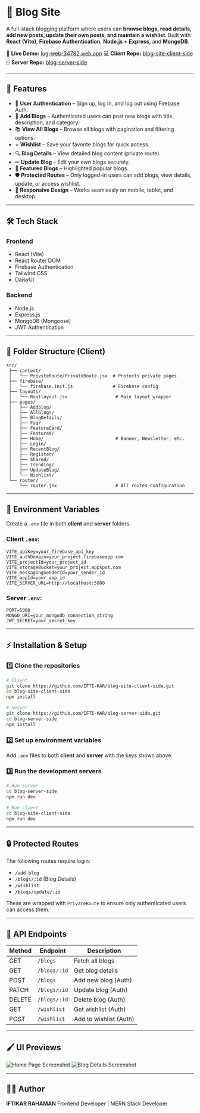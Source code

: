 
# 📖 Blog Site

A full-stack blogging platform where users can **browse blogs, read details, add new posts, update their own posts, and maintain a wishlist**.
Built with **React (Vite)**, **Firebase Authentication**, **Node.js + Express**, and **MongoDB**.

🔗 **Live Demo:** [log-web-34782.web.app](https://log-web-34782.web.app/)
💻 **Client Repo:** [blog-site-client-side](https://github.com/IFTI-KAR/blog-site-client-side)
🗄 **Server Repo:** [blog-server-side](https://github.com/IFTI-KAR/blog-server-side)

---

## 🚀 Features

* 🔐 **User Authentication** – Sign up, log in, and log out using Firebase Auth.
* 📝 **Add Blogs** – Authenticated users can post new blogs with title, description, and category.
* 📚 **View All Blogs** – Browse all blogs with pagination and filtering options.
* ⭐ **Wishlist** – Save your favorite blogs for quick access.
* 🔍 **Blog Details** – View detailed blog content (private route).
* ✏ **Update Blog** – Edit your own blogs securely.
* 📌 **Featured Blogs** – Highlighted popular blogs.
* 🛡 **Protected Routes** – Only logged-in users can add blogs, view details, update, or access wishlist.
* 📱 **Responsive Design** – Works seamlessly on mobile, tablet, and desktop.

---

## 🛠 Tech Stack

### **Frontend**

* React (Vite)
* React Router DOM
* Firebase Authentication
* Tailwind CSS
* DaisyUI

### **Backend**

* Node.js
* Express.js
* MongoDB (Mongoose)
* JWT Authentication

---

## 📂 Folder Structure (Client)

```
src/
 ├── context/
 │   └── PrivsteRoute/PrivateRoute.jsx  # Protects private pages
 ├── firebase/
 │   └── firebase.init.js               # Firebase config
 ├── layouts/
 │   └── Rootlayout.jsx                  # Main layout wrapper
 ├── pages/
 │   ├── Addblog/
 │   ├── Allblogs/
 │   ├── BlogDetails/
 │   ├── Faq/
 │   ├── FeatureCard/
 │   ├── Featured/
 │   ├── Home/                           # Banner, Newsletter, etc.
 │   ├── Login/
 │   ├── RecentBlog/
 │   ├── Register/
 │   ├── Shared/
 │   ├── Trending/
 │   ├── UpdateBlog/
 │   └── Wishlist/
 └── router/
     └── router.jsx                      # All routes configuration
```

---

## 🔑 Environment Variables

Create a `.env` file in both **client** and **server** folders.

### Client `.env`:

```
VITE_apiKey=your_firebase_api_key
VITE_authDomain=your_project.firebaseapp.com
VITE_projectId=your_project_id
VITE_storageBucket=your_project.appspot.com
VITE_messagingSenderId=your_sender_id
VITE_appId=your_app_id
VITE_SERVER_URL=http://localhost:5000
```

### Server `.env`:

```
PORT=5000
MONGO_URI=your_mongodb_connection_string
JWT_SECRET=your_secret_key
```

---

## ⚡ Installation & Setup

### 1️⃣ Clone the repositories

```bash
# Client
git clone https://github.com/IFTI-KAR/blog-site-client-side.git
cd blog-site-client-side
npm install

# Server
git clone https://github.com/IFTI-KAR/blog-server-side.git
cd blog-server-side
npm install
```

### 2️⃣ Set up environment variables

Add `.env` files to both **client** and **server** with the keys shown above.

### 3️⃣ Run the development servers

```bash
# Run server
cd blog-server-side
npm run dev

# Run client
cd blog-site-client-side
npm run dev
```

---

## 🔒 Protected Routes

The following routes require login:

* `/add-blog`
* `/blogs/:id` (Blog Details)
* `/wishlist`
* `/blogs/update/:id`

These are wrapped with `PrivateRoute` to ensure only authenticated users can access them.

---

## 📌 API Endpoints

| Method | Endpoint     | Description            |
| ------ | ------------ | ---------------------- |
| GET    | `/blogs`     | Fetch all blogs        |
| GET    | `/blogs/:id` | Get blog details       |
| POST   | `/blogs`     | Add new blog (Auth)    |
| PATCH  | `/blogs/:id` | Update blog (Auth)     |
| DELETE | `/blogs/:id` | Delete blog (Auth)     |
| GET    | `/wishlist`  | Get wishlist (Auth)    |
| POST   | `/wishlist`  | Add to wishlist (Auth) |

---

## 🖌 UI Previews

![Home Page Screenshot](https://i.imgur.com/placeholder.png)
![Blog Details Screenshot](https://i.imgur.com/placeholder.png)

---

## 👨‍💻 Author

**IFTIKAR RAHAMAN**
Frontend Developer | MERN Stack Developer
